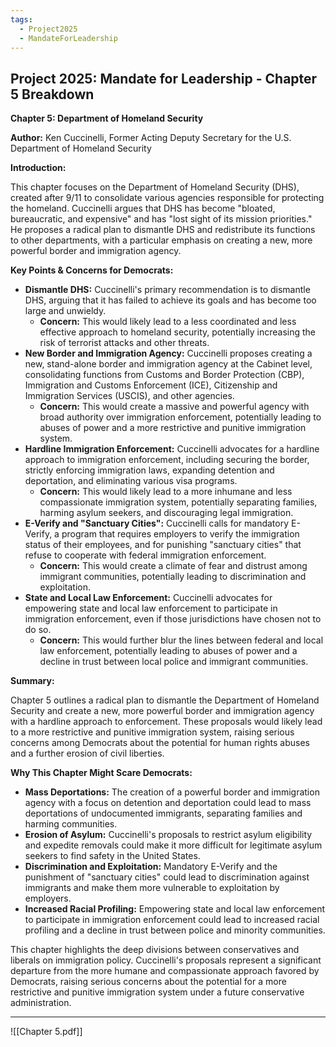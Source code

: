 ```yaml
---
tags:
  - Project2025
  - MandateForLeadership
---
```

## Project 2025: Mandate for Leadership - Chapter 5 Breakdown

**Chapter 5: Department of Homeland Security**

**Author:** Ken Cuccinelli, Former Acting Deputy Secretary for the U.S. Department of Homeland Security

**Introduction:**

This chapter focuses on the Department of Homeland Security (DHS), created after 9/11 to consolidate various agencies responsible for protecting the homeland. Cuccinelli argues that DHS has become "bloated, bureaucratic, and expensive" and has "lost sight of its mission priorities." He proposes a radical plan to dismantle DHS and redistribute its functions to other departments, with a particular emphasis on creating a new, more powerful border and immigration agency.

**Key Points & Concerns for Democrats:**

* **Dismantle DHS:** Cuccinelli's primary recommendation is to dismantle DHS, arguing that it has failed to achieve its goals and has become too large and unwieldy.
    * **Concern:** This would likely lead to a less coordinated and less effective approach to homeland security, potentially increasing the risk of terrorist attacks and other threats.
* **New Border and Immigration Agency:** Cuccinelli proposes creating a new, stand-alone border and immigration agency at the Cabinet level, consolidating functions from Customs and Border Protection (CBP), Immigration and Customs Enforcement (ICE), Citizenship and Immigration Services (USCIS), and other agencies.
    * **Concern:** This would create a massive and powerful agency with broad authority over immigration enforcement, potentially leading to abuses of power and a more restrictive and punitive immigration system.
* **Hardline Immigration Enforcement:** Cuccinelli advocates for a hardline approach to immigration enforcement, including securing the border, strictly enforcing immigration laws, expanding detention and deportation, and eliminating various visa programs.
    * **Concern:** This would likely lead to a more inhumane and less compassionate immigration system, potentially separating families, harming asylum seekers, and discouraging legal immigration.
* **E-Verify and "Sanctuary Cities":** Cuccinelli calls for mandatory E-Verify, a program that requires employers to verify the immigration status of their employees, and for punishing "sanctuary cities" that refuse to cooperate with federal immigration enforcement.
    * **Concern:** This would create a climate of fear and distrust among immigrant communities, potentially leading to discrimination and exploitation.
* **State and Local Law Enforcement:** Cuccinelli advocates for empowering state and local law enforcement to participate in immigration enforcement, even if those jurisdictions have chosen not to do so.
    * **Concern:** This would further blur the lines between federal and local law enforcement, potentially leading to abuses of power and a decline in trust between local police and immigrant communities.

**Summary:**

Chapter 5 outlines a radical plan to dismantle the Department of Homeland Security and create a new, more powerful border and immigration agency with a hardline approach to enforcement. These proposals would likely lead to a more restrictive and punitive immigration system, raising serious concerns among Democrats about the potential for human rights abuses and a further erosion of civil liberties.

**Why This Chapter Might Scare Democrats:**

* **Mass Deportations:** The creation of a powerful border and immigration agency with a focus on detention and deportation could lead to mass deportations of undocumented immigrants, separating families and harming communities.
* **Erosion of Asylum:** Cuccinelli's proposals to restrict asylum eligibility and expedite removals could make it more difficult for legitimate asylum seekers to find safety in the United States.
* **Discrimination and Exploitation:** Mandatory E-Verify and the punishment of "sanctuary cities" could lead to discrimination against immigrants and make them more vulnerable to exploitation by employers.
* **Increased Racial Profiling:** Empowering state and local law enforcement to participate in immigration enforcement could lead to increased racial profiling and a decline in trust between police and minority communities.

This chapter highlights the deep divisions between conservatives and liberals on immigration policy. Cuccinelli's proposals represent a significant departure from the more humane and compassionate approach favored by Democrats, raising serious concerns about the potential for a more restrictive and punitive immigration system under a future conservative administration. 

----

![[Chapter 5.pdf]]